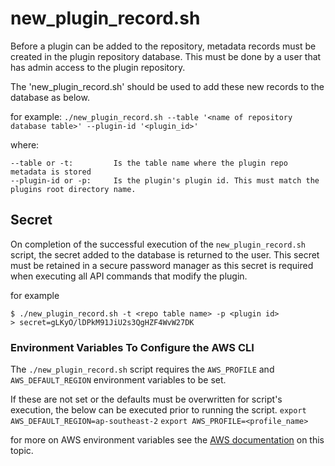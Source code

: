 
# new_plugin_record.sh
Before a plugin can be added to the repository, metadata records must be created in the plugin 
repository database. This must be done by a user that has admin access to the plugin repository.

The 'new_plugin_record.sh' should be used to add these new records to the database as below.

for example:
`./new_plugin_record.sh --table '<name of repository database table>' --plugin-id '<plugin_id>'`

where: 
```
--table or -t:         Is the table name where the plugin repo metadata is stored
--plugin-id or -p:     Is the plugin's plugin id. This must match the plugins root directory name. 
```

## Secret 
On completion of the successful execution of the `new_plugin_record.sh` script, the secret 
added to the database is returned to the user. This secret must be retained in a secure password
manager as this secret is required when executing all API commands that modify the plugin. 

for example 
```
$ ./new_plugin_record.sh -t <repo table name> -p <plugin id>
> secret=gLKyO/lDPkM91JiU2s3QgHZF4WvW27DK

```

### Environment Variables To Configure the AWS CLI
The `./new_plugin_record.sh` script requires the `AWS_PROFILE` and `AWS_DEFAULT_REGION` 
environment variables to be set. 

If these are not set or the defaults must be overwritten for script's execution, the below can 
be executed prior to running the script.
`export AWS_DEFAULT_REGION=ap-southeast-2`
`export AWS_PROFILE=<profile_name>`

for more on AWS environment variables see the [AWS documentation](https://docs.aws.amazon.com/cli/latest/userguide/cli-configure-envvars.html)
 on this topic.